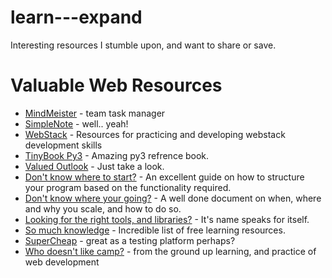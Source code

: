 # learn---expand

Interesting resources I stumble upon, and want to share or save.

# Valuable Web Resources


- [MindMeister](https://www.mindmeister.com/) - team task manager
- [SimpleNote](https://www.simplenote.com/) - well.. yeah!
- [WebStack](https://github.com/bmorelli25/Become-A-Full-Stack-Web-Developer) - Resources for practicing and developing webstack development skills
- [TinyBook Py3](https://github.com/crowchirp/Tiny-Python-3.6-Notebook) - Amazing py3 refrence book.
- [Valued Outlook](https://en.wikipedia.org/wiki/Four_stages_of_competence) - Just take a look.
- [Don't know where to start?](https://github.com/kamranahmedse/design-patterns-for-humans) - An excellent guide on how to structure your program based on the functionality required.
- [Don't know where your going?](https://github.com/donnemartin/system-design-primer) - A well done document on when, where and why you scale, and how to do so.
- [Looking for the right tools, and libraries?](https://awesome.re/) - It's name speaks for itself.
- [So much knowledge](https://github.com/vhf/free-programming-books) - Incredible list of free learning resources.
- [SuperCheap](https://virmach.com/) - great as a testing platform perhaps? 
- [Who doesn't like camp?](freecodecamp.com) - from the ground up learning, and practice of web development


